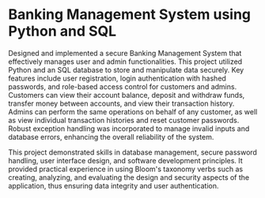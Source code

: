 # Banking Management System using Python and SQL
Designed and implemented a secure Banking Management System that effectively manages user and admin functionalities. This project utilized Python and an SQL database to store and manipulate data securely. Key features include user registration, login authentication with hashed passwords, and role-based access control for customers and admins. Customers can view their account balance, deposit and withdraw funds, transfer money between accounts, and view their transaction history. Admins can perform the same operations on behalf of any customer, as well as view individual transaction histories and reset customer passwords. Robust exception handling was incorporated to manage invalid inputs and database errors, enhancing the overall reliability of the system.

This project demonstrated skills in database management, secure password handling, user interface design, and software development principles. It provided practical experience in using Bloom's taxonomy verbs such as creating, analyzing, and evaluating the design and security aspects of the application, thus ensuring data integrity and user authentication.